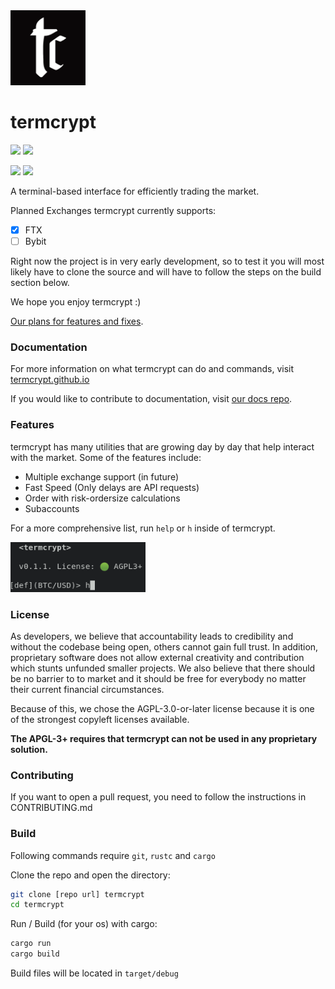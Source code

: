 <img src="src/img/logo.png" height="120"/>

# termcrypt

![](https://img.shields.io/badge/Rust-000000?style=for-the-badge&logo=rust&logoColor=white)
<img src="http://ForTheBadge.com/images/badges/built-with-love.svg" height="26"/>

![](https://img.shields.io/badge/license-AGPL--3.0%2B-green)
![](https://img.shields.io/badge/speed-like%20sonic-blue)

A terminal-based interface for efficiently trading the market.

Planned Exchanges termcrypt currently supports:

- [x] FTX
- [ ] Bybit

Right now the project is in very early development, so to test it you will most likely have to clone the source and will have to follow the steps on the build section below. 

We hope you enjoy termcrypt :)

[Our plans for features and fixes](https://github.com/termcrypt/termcrypt/projects).

### Documentation

For more information on what termcrypt can do and commands, visit [termcrypt.github.io](https://termcrypt.github.io)

If you would like to contribute to documentation, visit [our docs repo](https://github.com/termcrypt/termcrypt.github.io).

### Features

termcrypt has many utilities that are growing day by day that help interact with the market. Some of the features include:

- Multiple exchange support (in future)
- Fast Speed (Only delays are API requests)
- Order with risk-ordersize calculations
- Subaccounts

For a more comprehensive list, run `help` or `h` inside of termcrypt.

<img src="src/img/example.png" height="80"/>

### License

As developers, we believe that accountability leads to credibility and without the codebase being open, others cannot gain full trust. In addition, proprietary software does not allow external creativity and contribution which stunts unfunded smaller projects. We also believe that there should be no barrier to to market and it should be free for everybody no matter their current financial circumstances.

Because of this, we chose the AGPL-3.0-or-later license because it is one of the strongest copyleft licenses available.

**The APGL-3+ requires that termcrypt can not be used in any proprietary solution.**

### Contributing
If you want to open a pull request, you need to follow the instructions in CONTRIBUTING.md

### Build
Following commands require `git`, `rustc` and `cargo`

Clone the repo and open the directory:
```sh
git clone [repo url] termcrypt
cd termcrypt
```

Run / Build (for your os) with cargo:
```sh
cargo run
cargo build
```

Build files will be located in `target/debug`
